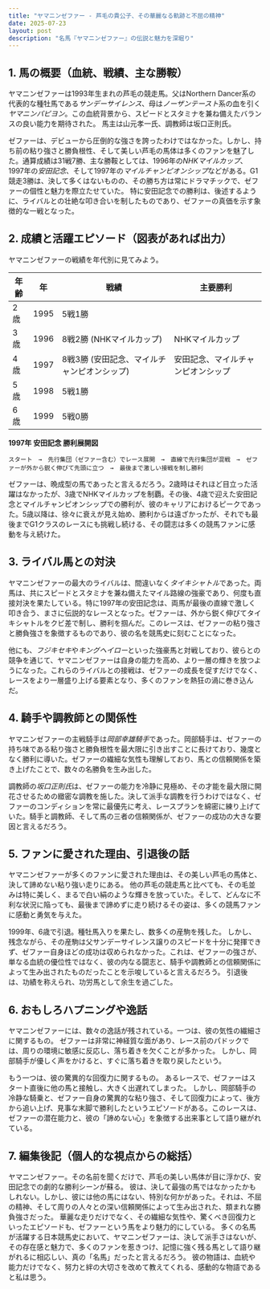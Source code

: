```yaml
---
title: "ヤマニンゼファー - 芦毛の貴公子、その華麗なる軌跡と不屈の精神"
date: 2025-07-23
layout: post
description: "名馬『ヤマニンゼファー』の伝説と魅力を深堀り"
---
```


## 1. 馬の概要（血統、戦績、主な勝鞍）

ヤマニンゼファーは1993年生まれの芦毛の競走馬。父はNorthern Dancer系の代表的な種牡馬である*サンデーサイレンス*、母は*ノーザンテースト*系の血を引く*ヤマニンパピヨン*。この血統背景から、スピードとスタミナを兼ね備えたバランスの良い能力を期待された。  馬主は山元孝一氏、調教師は坂口正則氏。

ゼファーは、デビューから圧倒的な強さを誇ったわけではなかった。しかし、持ち前の粘り強さと勝負根性、そして美しい芦毛の馬体は多くのファンを魅了した。通算成績は31戦7勝、主な勝鞍としては、1996年の*NHKマイルカップ*、1997年の*安田記念*、そして1997年の*マイルチャンピオンシップ*などがある。G1競走3勝は、決して多くはないものの、その勝ち方は常にドラマチックで、ゼファーの個性と魅力を際立たせていた。  特に安田記念での勝利は、後述するように、ライバルとの壮絶な叩き合いを制したものであり、ゼファーの真価を示す象徴的な一戦となった。


## 2. 成績と活躍エピソード（図表があれば出力）

ヤマニンゼファーの戦績を年代別に見てみよう。

| 年齢 | 年 | 戦績 | 主要勝利 |
|---|---|---|---|
| 2歳 | 1995 | 5戦1勝 |  |
| 3歳 | 1996 | 8戦2勝 (NHKマイルカップ) | NHKマイルカップ |
| 4歳 | 1997 | 8戦3勝 (安田記念、マイルチャンピオンシップ) | 安田記念、マイルチャンピオンシップ |
| 5歳 | 1998 | 5戦1勝 |  |
| 6歳 | 1999 | 5戦0勝 |  |


**1997年 安田記念 勝利展開図**

```
スタート　→　先行集団（ゼファー含む）でレース展開　→　直線で先行集団が混戦　→　ゼファーが外から鋭く伸びて先頭に立つ　→　最後まで激しい接戦を制し勝利
```

ゼファーは、晩成型の馬であったと言えるだろう。2歳時はそれほど目立った活躍はなかったが、3歳でNHKマイルカップを制覇。その後、4歳で迎えた安田記念とマイルチャンピオンシップでの勝利が、彼のキャリアにおけるピークであった。5歳以降は、徐々に衰えが見え始め、勝利からは遠ざかったが、それでも最後までG1クラスのレースにも挑戦し続ける、その闘志は多くの競馬ファンに感動を与え続けた。


## 3. ライバル馬との対決

ヤマニンゼファーの最大のライバルは、間違いなく*タイキシャトル*であった。両馬は、共にスピードとスタミナを兼ね備えたマイル路線の強豪であり、何度も直接対決を果たしている。特に1997年の安田記念は、両馬が最後の直線で激しく叩き合う、まさに伝説的なレースとなった。ゼファーは、外から鋭く伸びてタイキシャトルをクビ差で制し、勝利を掴んだ。このレースは、ゼファーの粘り強さと勝負強さを象徴するものであり、彼の名を競馬史に刻むことになった。

他にも、*フジキセキ*や*キングヘイロー*といった強豪馬と対戦しており、彼らとの競争を通じて、ヤマニンゼファーは自身の能力を高め、より一層の輝きを放つようになった。これらのライバルとの接戦は、ゼファーの成長を促すだけでなく、レースをより一層盛り上げる要素となり、多くのファンを熱狂の渦に巻き込んだ。


## 4. 騎手や調教師との関係性

ヤマニンゼファーの主戦騎手は*岡部幸雄騎手*であった。岡部騎手は、ゼファーの持ち味である粘り強さと勝負根性を最大限に引き出すことに長けており、幾度となく勝利に導いた。ゼファーの繊細な気性も理解しており、馬との信頼関係を築き上げたことで、数々の名勝負を生み出した。

調教師の*坂口正則氏*は、ゼファーの能力を冷静に見極め、その才能を最大限に開花させるための緻密な調教を施した。決して派手な調教を行うわけではなく、ゼファーのコンディションを常に最優先に考え、レースプランを綿密に練り上げていた。騎手と調教師、そして馬の三者の信頼関係が、ゼファーの成功の大きな要因と言えるだろう。


## 5. ファンに愛された理由、引退後の話

ヤマニンゼファーが多くのファンに愛された理由は、その美しい芦毛の馬体と、決して諦めない粘り強い走りにある。  他の芦毛の競走馬と比べても、その毛並みは特に美しく、まるで白い絹のような輝きを放っていた。そして、どんなに不利な状況に陥っても、最後まで諦めずに走り続けるその姿は、多くの競馬ファンに感動と勇気を与えた。

1999年、6歳で引退。種牡馬入りを果たし、数多くの産駒を残した。  しかし、残念ながら、その産駒は父サンデーサイレンス譲りのスピードを十分に発揮できず、ゼファー自身ほどの成功は収められなかった。これは、ゼファーの強さが、単なる血統の優位性ではなく、彼の内なる闘志と、騎手や調教師との信頼関係によって生み出されたものだったことを示唆していると言えるだろう。  引退後は、功績を称えられ、功労馬として余生を過ごした。


## 6. おもしろハプニングや逸話

ヤマニンゼファーには、数々の逸話が残されている。一つは、彼の気性の繊細さに関するもの。  ゼファーは非常に神経質な面があり、レース前のパドックでは、周りの環境に敏感に反応し、落ち着きを欠くことが多かった。  しかし、岡部騎手が優しく声をかけると、すぐに落ち着きを取り戻したという。

もう一つは、彼の驚異的な回復力に関するもの。  あるレースで、ゼファーはスタート直後に他の馬と接触し、大きく出遅れてしまった。  しかし、岡部騎手の冷静な騎乗と、ゼファー自身の驚異的な粘り強さ、そして回復力によって、後方から追い上げ、見事な末脚で勝利したというエピソードがある。このレースは、ゼファーの潜在能力と、彼の「諦めない心」を象徴する出来事として語り継がれている。


## 7. 編集後記（個人的な視点からの総括）

ヤマニンゼファー。その名前を聞くだけで、芦毛の美しい馬体が目に浮かび、安田記念での劇的な勝利シーンが蘇る。  彼は、決して最強の馬ではなかったかもしれない。しかし、彼には他の馬にはない、特別な何かがあった。それは、不屈の精神、そして周りの人々との深い信頼関係によって生み出された、類まれな勝負強さだった。  華麗な走りだけでなく、その繊細な気性や、驚くべき回復力といったエピソードも、ゼファーという馬をより魅力的にしている。  多くの名馬が活躍する日本競馬史において、ヤマニンゼファーは、決して派手さはないが、その存在感と魅力で、多くのファンを惹きつけ、記憶に強く残る馬として語り継がれるに相応しい、真の「名馬」だったと言えるだろう。  彼の物語は、血統や能力だけでなく、努力と絆の大切さを改めて教えてくれる、感動的な物語であると私は思う。
